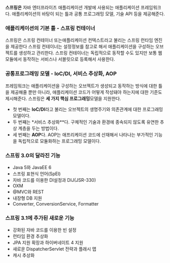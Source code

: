 **스프링은** 자바 엔터프라이즈 애플리케이션 개발에 사용되는 애플리케이션 프레임워크다. 애플리케이션의 바탕이 되는
틀과 공통 프로그래밍 모델, 기술 API 등을 제공해준다.


### 애플리케이션의 기본 틀 - 스프링 컨테이너
스프링은 스프링 컨테이너 또는애플리케이션 컨텍스트라고 불리는 스프링 런타임 엔진을 제공한다 스프링 컨테이너는 설정정보를 참고로 해서 애플리케이션을
구성하는 오브젝트를 생성하고 관리한다. 스프링 컨테이너는 독립적으로 동작할 수도 있지만 보통 웹 모듈에서 동작하는 서비스나 서블릿으로 등록해서
사용한다.

### 공통프로그래밍 모델 - IoC/DI, 서비스 추상화, AOP
프레임워크는 애플리케이션을 구성하는 오브젝트가 생성되고 동작하는 방식에 대한 틀을 제공해줄 뿐만 아니라, 애플리케이션
코드가 어떻게 작성돼야 하는지에 대한 기준도 제시해준다. 스프링은 **세 가지 핵심 프로그래밍**모델을 지원한다.

- 첫 번째는 **IoC/DI**라고 불리는 오브젝트의 생명주기와 의존관계에 대한 프로그래밍 모델이다.
- 두 번쨰는 *서비스 추상화**다. 구체적인 기술과 환경에 종속되지 않도록 유연한 추상 계층을 두는 방법이다.
- 세 번째는 **AOP**다. AOP는 애프리케이션 코드에 산재해서 나타나는 부가적인 기능을 독립적으로 모듈화하는 프로그래밍 모델이다.

### 스프링 3.0의 달라진 기능
- Java 5와 JavaEE 6
- 스프링 표현식 언어(SpEl)
- 자바 코드를 이용한 DI설정과 DIJ(JSR-330)
- OXM
- @MVC와 REST
- 내장형 DB 지원
- Converter, ConversionService, Formatter

### 스프링 3.1에 추가된 새로운 기능
- 강화된 자바 코드를 이용한 빈 설정
- 런타임 환경 추상화
- JPA 지원 확장과 하이버네이트 4 지원
- 새로운 DispatcherServlet 전략과 플래시 맵
- 캐시 추상화
